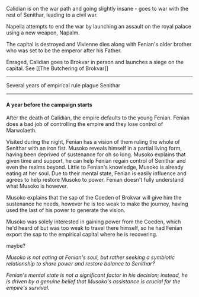 Calidian is on the war path and going slightly insane - goes to war with the rest of Senithar, leading to a civil war.

Napella attempts to end the war by launching an assault on the royal palace using a new weapon, Napalm.

The capital is destroyed and Vivienne dies along with Fenian's older brother who was set to be the emperor after his Father.

Enraged, Calidian goes to Brokvar in person and launches a siege on the capital. See [[The Butchering of Brokvar]]

---

Several years of empirical rule plague Senithar

---

#### A year before the campaign starts

After the death of Calidian, the empire defaults to the young Fenian. Fenian does a bad job of controlling the empire and they lose control of Marwolaeth.

Visited during the night, Fenian has a vision of them ruling the whole of Senithar with an iron fist. Musoko reveals himself in a partial living form, having been deprived of sustenance for oh so long. Musoko explains that given time and support, he can help Fenian regain control of Senithar and even the realms beyond. Little to Fenian's knowledge, Musoko is already eating at her soul. Due to their mental state, Fenian is easily influence and agrees to help restore Musoko to power. Fenian doesn't fully understand what Musoko is however. 

Musoko explains that the sap of the Coeden of Brokvar will give him the sustenance he needs, however he is too weak to make the journey, having used the last of his power to generate the vision.

Musoko was solely interested in gaining power from the Coeden, which he'd heard of but was too weak to travel there himself, so he had Fenian export the sap to the empirical capital where he is recovering.  


maybe?

*Musoko is not eating at Fenian's soul, but rather seeking a symbiotic relationship to share power and restore balance to Senithar?*

*Fenian's mental state is not a significant factor in his decision; instead, he is driven by a genuine belief that Musoko's assistance is crucial for the empire's survival.*

